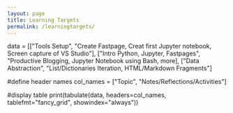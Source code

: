 ```yaml
---
layout: page
title: Learning Targets
permalink: /learningtargets/
---
```


data = [["Tools Setup", "Create Fastpage, Creat first Jupyter notebook, Screen capture of VS Studio"], 
        ["Intro Python, Jupyter, Fastpages", "Productive Blogging, Jupyter Notebook using Bash, more], 
        ["Data Abstraction", "List/Dictionaries Iteration, HTML/Markdown Fragments"]
  
#define header names
col_names = ["Topic", "Notes/Reflections/Activities"]
  
#display table
print(tabulate(data, headers=col_names, tablefmt="fancy_grid", showindex="always"))